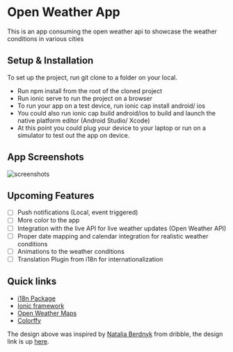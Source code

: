 # Open Weather App
This is an app consuming the open weather api to showcase the weather conditions in various cities

## Setup & Installation
To set up the project, run git clone to a folder on your local.

- Run npm install from the root of the cloned project
- Run ionic serve to run the project on a browser
- To run your app on a test device, run ionic cap install android/ ios 
- You could also run ionic cap build android/ios to build and launch the native platform editor (Android Studio/ Xcode)
- At this point you could plug your device to your laptop or run on a simulator to test out the app on device.

## App Screenshots

![screenshots](https://user-images.githubusercontent.com/22114609/168831269-975b308a-a972-4437-9b49-ab6a8a34d4bb.png)

## Upcoming Features
- [ ] Push notifications (Local, event triggered)
- [ ] More color to the app
- [ ] Integration with the live API for live weather updates (Open Weather API)
- [ ] Proper date mapping and calendar integration for realistic weather conditions
- [ ] Animations to the weather conditions
- [ ] Translation Plugin from i18n for internationalization

## Quick links
- [i18n Package](https://www.npmjs.com/package/i18n)
- [Ionic framework](https://ionicframework.com/)
- [Open Weather Maps](https://openweathermap.org/api)
- [Colorffy](https://colorffy.com/)

The design above was inspired by [Natalia Berdnyk](https://dribbble.com/Nata_Bird) from dribble, the design link is up [here](https://dribbble.com/shots/14784828-Weather-forecast-interface).

